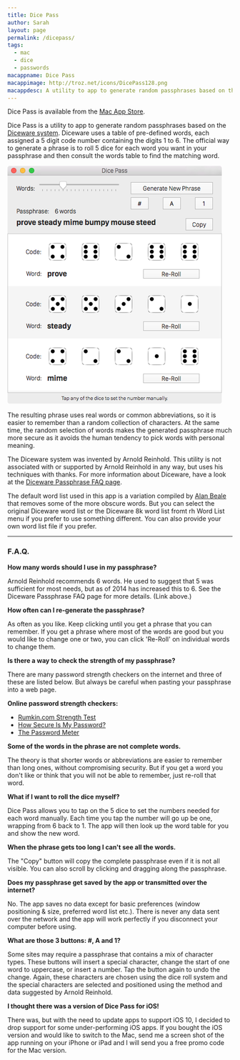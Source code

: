 ```yaml
---
title: Dice Pass
author: Sarah
layout: page
permalink: /dicepass/
tags:
  - mac
  - dice
  - passwords
macappname: Dice Pass
macappimage: http://troz.net/icons/DicePass128.png
macappdesc: A utility to app to generate random passphrases based on the Diceware system.
---
```


Dice Pass is available from the [Mac App Store][0].

Dice Pass is a utility to app to generate random passphrases based on the [Diceware system][1]. Diceware uses a table of pre-defined words, each assigned a 5 digit code number containing the digits 1 to 6. The official way to generate a phrase is to roll 5 dice for each word you want in your passphrase and then consult the words table to find the matching word.

![Dice Pass for Mac][7]

The resulting phrase uses real words or common abbreviations, so it is easier to remember than a random collection of characters. At the same time, the random selection of words makes the generated passphrase much more secure as it avoids the human tendency to pick words with personal meaning.

The Diceware system was invented by Arnold Reinhold. This utility is not associated with or supported by Arnold Reinhold in any way, but uses his techniques with thanks. For more information about Diceware, have a look at the [Diceware Passphrase FAQ page][2].

The default word list used in this app is a variation compiled by [Alan Beale][3] that removes some of the more obscure words. But you can select the original Diceware word list or the Diceware 8k word list fromt rh Word List menu if you prefer to use something different. You can also provide your own word list file if you prefer.


* * *

### F.A.Q.

**How many words should I use in my passphrase?**

Arnold Reinhold recommends 6 words. He used to suggest that 5 was sufficient for most needs, but as of 2014 has increased this to 6. See the Diceware Passphrase FAQ page for more details. (Link above.)

**How often can I re-generate the passphrase?**

As often as you like. Keep clicking until you get a phrase that you can remember. If you get a phrase where most of the words are good but you would like to change one or two, you can click 'Re-Roll' on individual words to change them.

**Is there a way to check the strength of my passphrase?**

There are many password strength checkers on the internet and three of these are listed below. But always be careful when pasting your passphrase into a web page.

**Online password strength checkers:**

  * [Rumkin.com Strength Test][4]
  * [How Secure Is My Password?][5]
  * [The Password Meter][6]

**Some of the words in the phrase are not complete words.**

The theory is that shorter words or abbreviations are easier to remember than long ones, without compromising security. But if you get a word you don't like or think that you will not be able to remember, just re-roll that word.

**What if I want to roll the dice myself?**

Dice Pass allows you to tap on the 5 dice to set the numbers needed for each word manually. Each time you tap the number will go up be one, wrapping from 6 back to 1. The app will then look up the word table for you and show the new word.

**When the phrase gets too long I can't see all the words.**

The "Copy" button will copy the complete passphrase even if it is not all visible. You can also scroll by clicking and dragging along the passphrase.

**Does my passphrase get saved by the app or transmitted over the internet?**

No. The app saves no data except for basic preferences (window positioning & size, preferred word list etc.). There is never any data sent over the network and the app will work perfectly if you disconnect your computer before using.

**What are those 3 buttons: #, A and 1?**

Some sites may require a passphrase that contains a mix of character types. These buttons will insert a special character, change the start of one word to uppercase, or insert a number. Tap the button again to undo the change. Again, these characters are chosen using the dice roll system and the special characters are selected and positioned using the method and data suggested by Arnold Reinhold.

**I thought there was a version of Dice Pass for iOS!**

There was, but with the need to update apps to support iOS 10, I decided to drop support for some under-performing iOS apps. If you bought the iOS version and would like to switch to the Mac, send me a screen shot of the app running on your iPhone or iPad and I will send you a free promo code for the Mac version.


[0]: https://itunes.apple.com/us/app/dice-pass/id997688302
[1]: http://world.std.com/~reinhold/diceware.html
[2]: http://world.std.com/%7Ereinhold/dicewarefaq.html
[3]: http://world.std.com/~reinhold/beale.wordlist.asc
[4]: http://rumkin.com/tools/password/passchk.php
[5]: https://howsecureismypassword.net
[6]: http://www.passwordmeter.com
[7]: /images/DicePass_Mac.png
[8]: https://itunes.apple.com/app/dice-pass/id998397511
[9]: /images/DicePass_iOS.png
